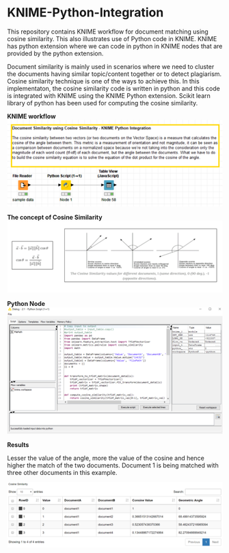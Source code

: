 # KNIME-Python-Integration
This repository contains KNIME workflow for document matching using cosine similarity. This also illustrates use of Python code in KNIME. KNIME has python extension where we can code in python in KNIME nodes that are provided by the python extension.

Document similarity is mainly used in scenarios where we need to cluster the documents having similar topic/content together or to detect plagiarism. Cosine similarity technique is one of the ways to achieve this.
In this implementaton, the cosine similarity code is written in python and this code is integrated with KNIME using the KNIME Python extension. Scikit learn library of python has been used for computing the cosine similarity.

<b>KNIME workflow</b>
![alt text](https://github.com/waghsac/KNIME-Python-Integration/blob/master/CosineSimilarityWorkflow.PNG)

<b>The concept of Cosine Similarity</b>
![alt text](https://github.com/waghsac/KNIME-Python-Integration/blob/master/CosineSimilarity.PNG)

<b>Python Node</b>
![alt text](https://github.com/waghsac/KNIME-Python-Integration/blob/master/KNIMEPythonNode.PNG)

<b>Results</b>

Lesser the value of the angle, more the value of the cosine and hence higher the match of the two documents.
Document 1 is being matched with three other documents in this example.

![alt text](https://github.com/waghsac/KNIME-Python-Integration/blob/master/ResultsTable.PNG)

